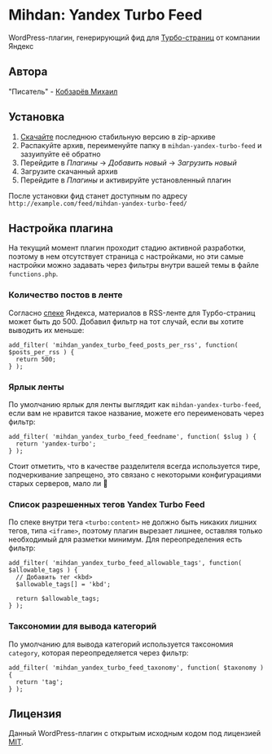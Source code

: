 # Mihdan: Yandex Turbo Feed
WordPress-плагин, генерирующий фид для [Турбо-страниц](https://yandex.ru/adv/turbo) от компании Яндекс

## Автора ##
"Писатель" - [Кобзарёв Михаил](https://wwww.kobzarev.com/)

## Установка ##

1. [Скачайте](https://github.com/mihdan/mihdan-yandex-turbo-feed/archive/master.zip) последнюю стабильную версию в zip-архиве
2. Распакуйте архив, переименуйте папку в `mihdan-yandex-turbo-feed` и зазуипуйте её обратно
3. Перейдите в *Плагины* -> *Добавить новый* -> *Загрузить новый*
4. Загрузите скачанный архив
5. Перейдите в *Плагины* и активируйте установленный плагин

После установки фид станет доступным по адресу `http://example.com/feed/mihdan-yandex-turbo-feed/`

## Настройка плагина ##

На текущий момент плагин проходит стадию активной разработки, поэтому в нем отсутствует страница с настройками, но эти самые настройки можно задавать через фильтры внутри вашей темы в файле `functions.php`.

### Количество постов в ленте ###

Согласно [спеке](https://yandex.ru/support/webmaster/turbo/feed.html) Яндекса, материалов в RSS-ленте для Турбо-страниц может быть до 500. Добавил фильтр на тот случай, если вы хотите выводить их меньше:

```
add_filter( 'mihdan_yandex_turbo_feed_posts_per_rss', function( $posts_per_rss ) {
  return 500;
} );
```

### Ярлык ленты ###

По умолчанию ярлык для ленты выглядит как `mihdan-yandex-turbo-feed`, если вам не нравится такое название, можете его переименовать через фильтр:

```
add_filter( 'mihdan_yandex_turbo_feed_feedname', function( $slug ) {
  return 'yandex-turbo';
} );
```

Стоит отметить, что в качестве разделителя всегда используется тире, подчеркивание запрещено, это связано с некоторыми конфигурациями старых серверов, мало ли 🙂

### Список разрешенных тегов Yandex Turbo Feed ###

По спеке внутри тега `<turbo:content>` не должно быть никаких лишних тегов, типа `<iframe>`, поэтому плагин вырезает лишнее, оставляя только необходимый для разметки минимум. Для переопределения есть фильтр:

```
add_filter( 'mihdan_yandex_turbo_feed_allowable_tags', function( $allowable_tags ) {
  // Добавить тег <kbd>
  $allowable_tags[] = 'kbd';
 
  return $allowable_tags;
} );
```

### Таксономии для вывода категорий ###

По умолчанию для вывода категорий используется таксономия `category`, которая переопределяется через фильтр:

```
add_filter( 'mihdan_yandex_turbo_feed_taxonomy', function( $taxonomy ) {
  return 'tag';
} );
```

## Лицензия ##

Данный WordPress-плагин с открытым исходным кодом под лицензией [MIT](https://opensource.org/licenses/MIT).
